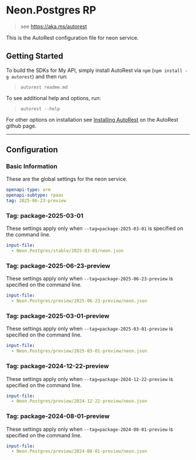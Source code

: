 # Neon.Postgres RP

> see https://aka.ms/autorest

This is the AutoRest configuration file for neon service.

## Getting Started

To build the SDKs for My API, simply install AutoRest via `npm` (`npm install -g autorest`) and then run:

> `autorest readme.md`

To see additional help and options, run:

> `autorest --help`

For other options on installation see [Installing AutoRest](https://aka.ms/autorest/install) on the AutoRest github page.

---

## Configuration

### Basic Information

These are the global settings for the neon service.

```yaml
openapi-type: arm
openapi-subtype: rpaas
tag: 2025-06-23-preview
```

### Tag: package-2025-03-01

These settings apply only when `--tag=package-2025-03-01` is specified on the command line.

```yaml $(tag) == 'package-2025-03-01'
input-file:
  - Neon.Postgres/stable/2025-03-01/neon.json
```

### Tag: package-2025-06-23-preview

These settings apply only when `--tag=package-2025-06-23-preview` is specified on the command line.

```yaml $(tag) == 'package-2025-06-23-preview'
input-file:
  - Neon.Postgres/preview/2025-06-23-preview/neon.json
```

### Tag: package-2025-03-01-preview

These settings apply only when `--tag=package-2025-03-01-preview` is specified on the command line.

```yaml $(tag) == 'package-2025-03-01-preview'
input-file:
  - Neon.Postgres/preview/2025-03-01-preview/neon.json
```

### Tag: package-2024-12-22-preview

These settings apply only when `--tag=package-2024-12-22-preview` is specified on the command line.

```yaml $(tag) == 'package-2024-12-22-preview'
input-file:
  - Neon.Postgres/preview/2024-12-22-preview/neon.json
```

### Tag: package-2024-08-01-preview

These settings apply only when `--tag=package-2024-08-01-preview` is specified on the command line.

```yaml $(tag) == 'package-2024-08-01-preview'
input-file:
  - Neon.Postgres/preview/2024-08-01-preview/neon.json
```

